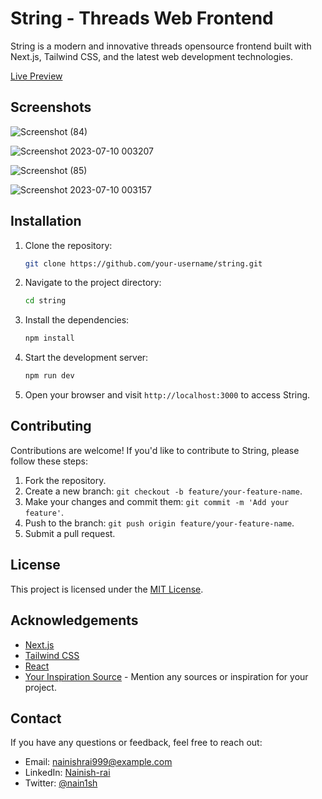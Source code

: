 
# String - Threads Web Frontend

String is a modern and innovative threads opensource frontend built with Next.js, Tailwind CSS, and the latest web development technologies. 

[Live Preview](https://strings-web.vercel.app)

## Screenshots


![Screenshot (84)](https://github.com/Nainish-Rai/strings-web/assets/109546113/433bd2cb-c145-4dfe-a104-99e5229a038d)

![Screenshot 2023-07-10 003207](https://github.com/Nainish-Rai/strings-web/assets/109546113/8999df01-24b6-4c82-905c-364ebb12a80a)

![Screenshot (85)](https://github.com/Nainish-Rai/strings-web/assets/109546113/c698d449-a01e-462d-a1ca-e835047dbbc3)

![Screenshot 2023-07-10 003157](https://github.com/Nainish-Rai/strings-web/assets/109546113/7662f410-f4d3-4e29-87c8-7e8bff4b9df2)


## Installation
1. Clone the repository:

   ```bash
   git clone https://github.com/your-username/string.git
   ```

2. Navigate to the project directory:

   ```bash
   cd string
   ```

3. Install the dependencies:

   ```bash
   npm install
   ```

4. Start the development server:

   ```bash
   npm run dev
   ```

5. Open your browser and visit `http://localhost:3000` to access String.

## Contributing

Contributions are welcome! If you'd like to contribute to String, please follow these steps:

1. Fork the repository.
2. Create a new branch: `git checkout -b feature/your-feature-name`.
3. Make your changes and commit them: `git commit -m 'Add your feature'`.
4. Push to the branch: `git push origin feature/your-feature-name`.
5. Submit a pull request.

## License

This project is licensed under the [MIT License](LICENSE).

## Acknowledgements

- [Next.js](https://nextjs.org/)
- [Tailwind CSS](https://tailwindcss.com/)
- [React](https://reactjs.org/)
- [Your Inspiration Source](https://www.example.com/) - Mention any sources or inspiration for your project.

## Contact

If you have any questions or feedback, feel free to reach out:

- Email: nainishrai999@example.com
- LinkedIn: [Nainish-rai](https://www.linkedin.com/in/nainish-rai/)
- Twitter: [@nain1sh](https://twitter.com/nain1sh)

